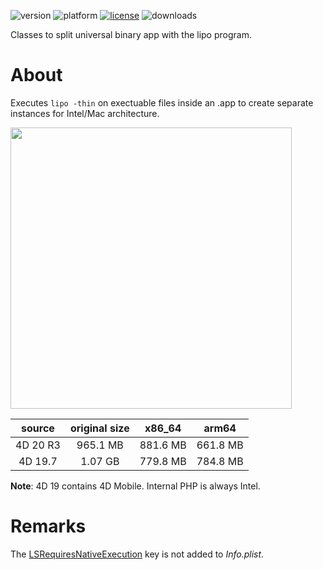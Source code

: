 ![version](https://img.shields.io/badge/version-20%2B-E23089)
![platform](https://img.shields.io/static/v1?label=platform&message=mac-intel%20|%20mac-arm%&color=blue)
[![license](https://img.shields.io/github/license/miyako/4d-class-lipo)](LICENSE)
![downloads](https://img.shields.io/github/downloads/miyako/4d-class-lipo/total)

Classes to split universal binary app with the lipo program.

 # About

 Executes `lipo -thin` on exectuable files inside an .app to create separate instances for Intel/Mac architecture.

<img src="https://github.com/miyako/4d-class-lipo/assets/1725068/aa8e671c-801a-41b6-b52a-e8dce83b9939" width="450" />

|source|original size|x86_64|arm64|
|:-:|:-:|:-:|:-:|
|4D 20 R3|965.1 MB|881.6 MB|661.8 MB|
|4D 19.7|1.07 GB|779.8 MB|784.8 MB|

**Note**: 4D 19 contains 4D Mobile. Internal PHP is always Intel.

# Remarks

The [LSRequiresNativeExecution](https://developer.apple.com/documentation/bundleresources/information_property_list/lsrequiresnativeexecution) key is not added to *Info.plist*.
